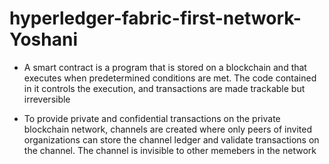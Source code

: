 # hyperledger-fabric-first-network-Yoshani


* A smart contract is a program that is stored on a blockchain and that executes
when predetermined conditions are met. The code contained in it controls the execution, and
  transactions are made trackable but irreversible
  
* To provide private and confidential transactions on the private blockchain network, channels are created where only peers of 
  invited organizations can store the channel ledger and
  validate transactions on the channel. The channel is invisible to other memebers
  in the network
  

